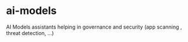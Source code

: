 # ai-models
AI Models assistants helping in governance and security (app scanning , threat detection, ...)
